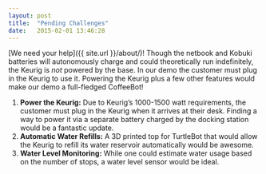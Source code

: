 ```yaml
---
layout: post
title:  "Pending Challenges"
date:   2015-02-01 13:46:28
---
```


[We need your help]({{ site.url }}/about/)! Though the netbook and Kobuki batteries will autonomously charge and could theoretically run indefinitely, the Keurig is *not* powered by the base. In our demo the customer must plug in the Keurig to use it. Powering the Keurig plus a few other features would make our demo a full-fledged CoffeeBot!

1. **Power the Keurig:** Due to Keurig’s 1000-1500 watt requirements, the customer must plug in the Keurig when it arrives at their desk. Finding a way to power it via a separate battery charged by the docking station would be a fantastic update.
2. **Automatic Water Refills:** A 3D printed top for TurtleBot that would allow the Keurig to refill its water reservoir automatically would be awesome.
3. **Water Level Monitoring:** While one could estimate water usage based on the number of stops, a water level sensor would be ideal.
